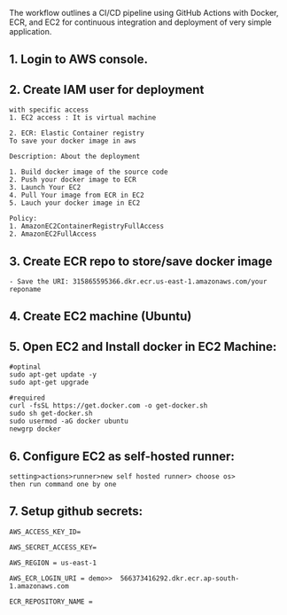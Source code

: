 The workflow outlines a CI/CD pipeline using GitHub Actions with Docker, ECR, and EC2 for continuous integration and deployment of very simple application.

## 1. Login to AWS console.

## 2. Create IAM user for deployment

	with specific access
	1. EC2 access : It is virtual machine

	2. ECR: Elastic Container registry
	To save your docker image in aws

	Description: About the deployment

	1. Build docker image of the source code
	2. Push your docker image to ECR
	3. Launch Your EC2 
	4. Pull Your image from ECR in EC2
	5. Lauch your docker image in EC2

	Policy:
	1. AmazonEC2ContainerRegistryFullAccess
	2. AmazonEC2FullAccess

	
## 3. Create ECR repo to store/save docker image
    - Save the URI: 315865595366.dkr.ecr.us-east-1.amazonaws.com/your reponame

	
## 4. Create EC2 machine (Ubuntu) 

## 5. Open EC2 and Install docker in EC2 Machine:
	
	
	#optinal
	sudo apt-get update -y
	sudo apt-get upgrade
	
	#required
	curl -fsSL https://get.docker.com -o get-docker.sh
	sudo sh get-docker.sh
	sudo usermod -aG docker ubuntu
	newgrp docker
	
## 6. Configure EC2 as self-hosted runner:
    setting>actions>runner>new self hosted runner> choose os> 
    then run command one by one


## 7. Setup github secrets:

    AWS_ACCESS_KEY_ID=

    AWS_SECRET_ACCESS_KEY=

    AWS_REGION = us-east-1

    AWS_ECR_LOGIN_URI = demo>>  566373416292.dkr.ecr.ap-south-1.amazonaws.com

    ECR_REPOSITORY_NAME = 
